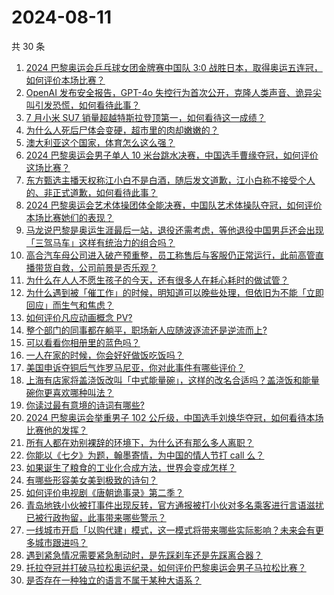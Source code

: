 # 2024-08-11

共 30 条

<!-- BEGIN ZHIHUVIDEO -->
<!-- 最后更新时间 Sun Aug 11 2024 00:04:41 GMT+0800 (China Standard Time) -->
1. [2024 巴黎奥运会乒乓球女团金牌赛中国队 3:0 战胜日本，取得奥运五连冠，如何评价本场比赛？](https://www.zhihu.com/question/663925402)
1. [OpenAI 发布安全报告，GPT-4o 失控行为首次公开，克隆人类声音、诡异尖叫引发恐慌，如何看待此事？](https://www.zhihu.com/question/663873102)
1. [7 月小米 SU7 销量超越特斯拉登顶第一，如何看待这一成绩？](https://www.zhihu.com/question/663911064)
1. [为什么人死后尸体会变硬，超市里的肉却嫩嫩的？](https://www.zhihu.com/question/663163952)
1. [澳大利亚这个国家，体育怎么这么强？](https://www.zhihu.com/question/663744083)
1. [2024 巴黎奥运会男子单人 10 米台跳水决赛，中国选手曹缘夺冠，如何评价这场比赛？](https://www.zhihu.com/question/663849989)
1. [东方甄选主播天权称江小白不是白酒，随后发文道歉，江小白称不接受个人的、非正式道歉，如何看待此事？](https://www.zhihu.com/question/663909167)
1. [2024 巴黎奥运会艺术体操团体全能决赛，中国队艺术体操队夺冠，如何评价本场比赛她们的表现？](https://www.zhihu.com/question/663925890)
1. [马龙说巴黎是奥运生涯最后一站，退役还需考虑，等他退役中国男乒还会出现「三驾马车」这样有统治力的组合吗？](https://www.zhihu.com/question/663873095)
1. [高合汽车母公司进入破产预重整，员工称售后与客服仍正常运行，此前高管直播带货自救，公司前景是否乐观？](https://www.zhihu.com/question/663873761)
1. [为什么在人人不愿生孩子的今天，还有很多人在耗心耗时的做试管？](https://www.zhihu.com/question/604831250)
1. [为什么遇到被「催工作」的时候，明知道可以晚些处理，但依旧为不能「立即回应」而生气和焦虑？](https://www.zhihu.com/question/663582718)
1. [如何评价凡应动画概念 PV?](https://www.zhihu.com/question/663952299)
1. [整个部门的同事都在躺平，职场新人应随波逐流还是逆流而上?](https://www.zhihu.com/question/663707357)
1. [可以看看你相册里的蓝色吗？](https://www.zhihu.com/question/663670233)
1. [一人在家的时候，你会好好做饭吃饭吗？](https://www.zhihu.com/question/661391793)
1. [美国申诉夺铜后气炸罗马尼亚，你对此事件有哪些评价？](https://www.zhihu.com/question/663701175)
1. [上海有店家将盖浇饭改叫「中式能量碗」，这样的改名合适吗？盖浇饭和能量碗你更喜欢哪种叫法？](https://www.zhihu.com/question/662487863)
1. [你读过最有意境的诗词有哪些?](https://www.zhihu.com/question/661734598)
1. [2024 巴黎奥运会举重男子 102 公斤级，中国选手刘焕华夺冠，如何看待本场比赛他的发挥？](https://www.zhihu.com/question/663925629)
1. [所有人都在劝别裸辞的环境下，为什么还有那么多人离职？](https://www.zhihu.com/question/662862400)
1. [你能以《七夕》为题，翰墨寄情，为中国的情人节打 call 么？](https://www.zhihu.com/question/663457646)
1. [如果诞生了粮食的工业化合成方法，世界会变成怎样？](https://www.zhihu.com/question/658076705)
1. [有哪些形容美女美到极致的诗句？](https://www.zhihu.com/question/659240927)
1. [如何评价电视剧《唐朝诡事录》第二季？](https://www.zhihu.com/question/662132326)
1. [青岛地铁小伙被打事件出现反转，官方通报被打小伙对多名乘客进行言语滋扰已被行政拘留，此事带来哪些警示？](https://www.zhihu.com/question/663874127)
1. [一线城市开启「以购代建」模式，这一模式将带来哪些实际影响？未来会有更多城市跟进吗？](https://www.zhihu.com/question/663791531)
1. [遇到紧急情况需要紧急制动时，是先踩刹车还是先踩离合器？](https://www.zhihu.com/question/663196611)
1. [托拉夺冠并打破马拉松奥运纪录，如何评价巴黎奥运会男子马拉松比赛？](https://www.zhihu.com/question/663928135)
1. [是否存在一种独立的语言不属于某种大语系？](https://www.zhihu.com/question/35282460)
<!-- END ZHIHUVIDEO -->
